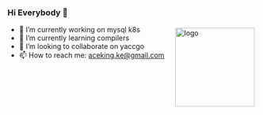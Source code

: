 ### Hi Everybody 👋

<!--
**acekingke/acekingke** is a ✨ _special_ ✨ repository because its `README.md` (this file) appears on your GitHub profile.

Here are some ideas to get you started:

-->
<img src="https://github-readme-stats.vercel.app/api?username=acekingke&show_icons=true&theme=radica" alt="logo" height="160" align="right" style="margin: 5px; margin-bottom: 20px;" />

- 🔭 I’m currently working on mysql k8s
- 🌱 I’m currently learning compilers
- 👯 I’m looking to collaborate on yaccgo
- 📫 How to reach me: aceking.ke@gmail.com


